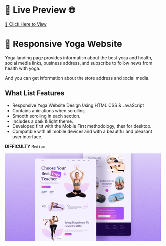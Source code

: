 # 🚀 Live Preview 🌐  

[🔗 Click Here to View](https://vijay-ky.github.io/Production-Private-Yoga-Simple-HTML-CSS-Website/)  


# 🧘 Responsive Yoga Website

Yoga landing page provides information about the best yoga and health, social media links, business address, and subscribe to follow news from health with yoga.

And you can get information about the store address and social media.

## What List Features
- Responsive Yoga Website Design Using HTML CSS & JavaScript
- Contains animations when scrolling.
- Smooth scrolling in each section.
- Includes a dark & light theme.
- Developed first with the Mobile First methodology, then for desktop.
- Compatible with all mobile devices and with a beautiful and pleasant user interface.

<b>DIFFICULTY</b>
`Medium`

![preview img](/preview.png)
